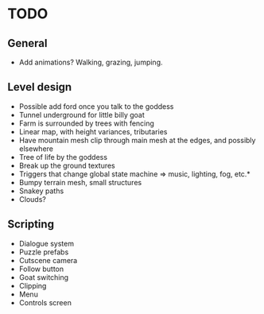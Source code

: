 TODO
====

## General

* Add animations? Walking, grazing, jumping.

## Level design

* Possible add ford once you talk to the goddess
* Tunnel underground for little billy goat
* Farm is surrounded by trees with fencing
* Linear map, with height variances, tributaries
* Have mountain mesh clip through main mesh at the edges, and possibly elsewhere
* Tree of life by the goddess
* Break up the ground textures
* Triggers that change global state machine => music, lighting, fog, etc.* 
* Bumpy terrain mesh, small structures
* Snakey paths
* Clouds?

## Scripting

* Dialogue system
* Puzzle prefabs
* Cutscene camera
* Follow button
* Goat switching
* Clipping
* Menu
* Controls screen

